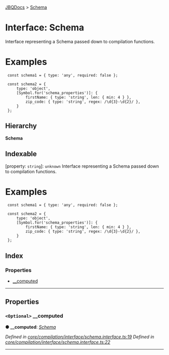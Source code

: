 [JBQDocs](../README.md) > [Schema](../interfaces/schema.md)

# Interface: Schema

Interface representing a Schema passed down to compilation functions.

Examples
========

```
 const schema1 = { type: 'any', required: false };

 const schema2 = {
     type: 'object',
     [Symbol.for('schema_properties')]: {
         firstName: { type: 'string', len: { min: 4 } },
         zip_code: { type: 'string', regex: /\d{3}-\d{2}/ },
     }
 };
```

## Hierarchy

**Schema**

## Indexable

\[property: `string`\]:&nbsp;`unknown`
Interface representing a Schema passed down to compilation functions.

Examples
========

```
 const schema1 = { type: 'any', required: false };

 const schema2 = {
     type: 'object',
     [Symbol.for('schema_properties')]: {
         firstName: { type: 'string', len: { min: 4 } },
         zip_code: { type: 'string', regex: /\d{3}-\d{2}/ },
     }
 };
```

## Index

### Properties

* [__computed](schema.md#__computed)

---

## Properties

<a id="__computed"></a>

### `<Optional>` __computed

**● __computed**: *[Schema](../enums/pathresolutionstrategy.md#schema)*

*Defined in [core/compilation/interface/schema.interface.ts:19](https://github.com/krnik/vjs-validator/blob/ac18222/src/core/compilation/interface/schema.interface.ts#L19)*
*Defined in [core/compilation/interface/schema.interface.ts:22](https://github.com/krnik/vjs-validator/blob/ac18222/src/core/compilation/interface/schema.interface.ts#L22)*

___

